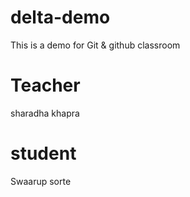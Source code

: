 # delta-demo
This is a demo for Git &amp; github classroom

# Teacher 
sharadha khapra

# student 
Swaarup sorte 